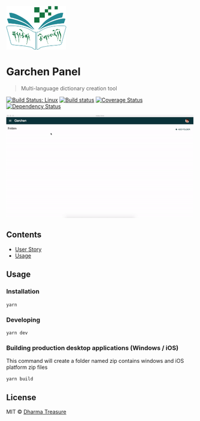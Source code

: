 <img src="media/garchen-logo.png" alt="garchen-logo" width="160">

# Garchen Panel
> Multi-language dictionary creation tool

[![Build Status: Linux](https://travis-ci.org/karmapa17/garchen-panel.svg?branch=master)](https://travis-ci.org/karmapa17/garchen-panel)
[![Build status](https://ci.appveyor.com/api/projects/status/bj3g42itxi911iki?svg=true)](https://ci.appveyor.com/project/kmsheng/garchen-panel)
[![Coverage Status](https://coveralls.io/repos/github/karmapa17/garchen-panel/badge.svg?branch=master&v=1)](https://coveralls.io/github/karmapa17/garchen-panel?branch=master)
[![Dependency Status](https://david-dm.org/karmapa17/garchen-panel.svg)](https://david-dm.org/karmapa17/garchen-panel)

![](media/garchen-demo.gif)

## Contents
- [User Story](https://goo.gl/s7u0Sd)
- [Usage](#usage)

## Usage

### Installation
```console
yarn
```

### Developing
```console
yarn dev
```

### Building production desktop applications (Windows / iOS)
This command will create a folder named zip contains windows and iOS platform zip files
```console
yarn build
```

## License
MIT © [Dharma Treasure](https://dharma-treasure.org)
